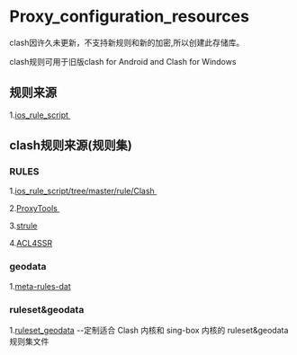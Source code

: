 # Proxy_configuration_resources 
clash因许久未更新，不支持新规则和新的加密,所以创建此存储库。

clash规则可用于旧版clash for Android and Clash for Windows 

## 规则来源
1.[ios_rule_script ](https://github.com/blackmatrix7/ios_rule_script) 
## clash规则来源(规则集)
### RULES 
1.[ios_rule_script/tree/master/rule/Clash ](https://github.com/blackmatrix7/ios_rule_script/tree/master/rule/Clash)

2.[ProxyTools ](https://github.com/mphin/ProxyTools)

3.[strule](https://whatshub.top/strule)

4.[ACL4SSR](https://github.com/ACL4SSR/ACL4SSR)
### geodata
1.[meta-rules-dat](https://github.com/MetaCubeX/meta-rules-dat)
### ruleset&geodata  
1.[ruleset_geodata](https://github.com/DustinWin/ruleset_geodata?tab=readme-ov-file)
--定制适合 Clash 内核和 sing-box 内核的 ruleset&geodata 规则集文件


